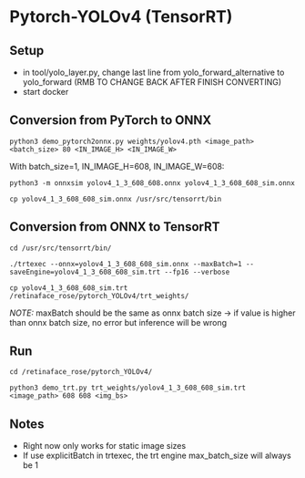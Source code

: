 # Pytorch-YOLOv4 (TensorRT)

## Setup

- in tool/yolo_layer.py, change last line from yolo_forward_alternative to yolo_forward (RMB TO CHANGE BACK AFTER FINISH CONVERTING)
- start docker

## Conversion from PyTorch to ONNX

```
python3 demo_pytorch2onnx.py weights/yolov4.pth <image_path> <batch_size> 80 <IN_IMAGE_H> <IN_IMAGE_W>
```

With batch_size=1, IN_IMAGE_H=608, IN_IMAGE_W=608:
```
python3 -m onnxsim yolov4_1_3_608_608.onnx yolov4_1_3_608_608_sim.onnx

cp yolov4_1_3_608_608_sim.onnx /usr/src/tensorrt/bin
```

## Conversion from ONNX to TensorRT

```
cd /usr/src/tensorrt/bin/

./trtexec --onnx=yolov4_1_3_608_608_sim.onnx --maxBatch=1 --saveEngine=yolov4_1_3_608_608_sim.trt --fp16 --verbose

cp yolov4_1_3_608_608_sim.trt /retinaface_rose/pytorch_YOLOv4/trt_weights/
```

*NOTE:* maxBatch should be the same as onnx batch size -> if value is higher than onnx batch size, no error but inference will be wrong

## Run

``` 
cd /retinaface_rose/pytorch_YOLOv4/

python3 demo_trt.py trt_weights/yolov4_1_3_608_608_sim.trt <image_path> 608 608 <img_bs>
```

## Notes

- Right now only works for static image sizes
- If use explicitBatch in trtexec, the trt engine max_batch_size will always be 1
